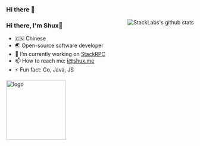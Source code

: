 ### Hi there 👋

<img align="right" src="https://github-readme-stats.vercel.app/api?username=printfcoder&show_icons=true&theme=vue" alt="StackLabs's github stats" />

### Hi there, I'm Shux🎉

- 🇨🇳 Chinese
- 🌏 Open-source software developer
- 🔭 I’m currently working on [StackRPC](https://github.com/stack-labs/stack-rpc)
- 📫 How to reach me: i@shux.me
- ⚡ Fun fact: Go, Java, JS

<img src="https://github-profile-trophy.vercel.app/?username=printfcoder&theme=flat&column=7&margin-w=10" alt="logo" height="160" align="center" />

